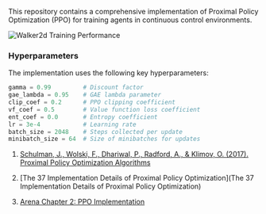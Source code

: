 This repository contains a comprehensive implementation of Proximal Policy Optimization (PPO) for training agents in continuous control environments. 

![Walker2d Training Performance](https://github.com/alirezaghl/RL/blob/main/PPO-EXP/episode_19999_reward_4346.5.gif)


### Hyperparameters

The implementation uses the following key hyperparameters:

```python
gamma = 0.99         # Discount factor
gae_lambda = 0.95    # GAE lambda parameter
clip_coef = 0.2      # PPO clipping coefficient
vf_coef = 0.5        # Value function loss coefficient
ent_coef = 0.0       # Entropy coefficient
lr = 3e-4            # Learning rate
batch_size = 2048    # Steps collected per update
minibatch_size = 64  # Size of minibatches for updates
```


1. [Schulman, J., Wolski, F., Dhariwal, P., Radford, A., & Klimov, O. (2017). Proximal Policy Optimization Algorithms](https://arxiv.org/pdf/1707.06347)

2. [The 37 Implementation Details of Proximal Policy Optimization](The 37 Implementation Details of Proximal Policy Optimization)

3. [Arena Chapter 2: PPO Implementation](https://arena-chapter2-rl.streamlit.app/[2.3]_PPO)

